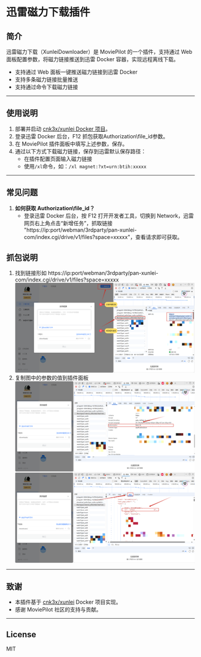 # 迅雷磁力下载插件

## 简介

迅雷磁力下载（XunleiDownloader）是 MoviePilot 的一个插件，支持通过 Web 面板配置参数，将磁力链接推送到迅雷 Docker 容器，实现远程离线下载。

- 支持通过 Web 面板一键推送磁力链接到迅雷 Docker
- 支持多条磁力链接批量推送
- 支持通过命令下载磁力链接

---

## 使用说明

1. 部署并启动 [cnk3x/xunlei Docker 项目](https://github.com/cnk3x/xunlei)。
2. 登录迅雷 Docker 后台，F12 抓包获取Authorization\file_id参数。
3. 在 MoviePilot 插件面板中填写上述参数，保存。
4. 通过以下方式下载磁力链接，保存到迅雷默认保存路径：
   - 在插件配置页面输入磁力链接
   - 使用`/xl`命令，如：`/xl magnet:?xt=urn:btih:xxxxx`

---

## 常见问题

1. **如何获取 Authorization\file_id？**
   - 登录迅雷 Docker 后台，按 F12 打开开发者工具，切换到 Network，迅雷网页右上角点击“新增任务”，抓取链接 "https://ip:port/webman/3rdparty/pan-xunlei-com/index.cgi/drive/v1/files?space=xxxxx"，查看请求即可获取。

## 抓包说明
1. 找到链接形如 https://ip:port/webman/3rdparty/pan-xunlei-com/index.cgi/drive/v1/files?space=xxxxx
![GitHub图标](https://raw.githubusercontent.com/liqman/MoviePilot-Plugins/refs/heads/main/images/F12_1.png)
2. 复制图中的参数的值到插件面板
![GitHub图标](https://raw.githubusercontent.com/liqman/MoviePilot-Plugins/refs/heads/main/images/F12_2.png)
![GitHub图标](https://raw.githubusercontent.com/liqman/MoviePilot-Plugins/refs/heads/main/images/F12_3.png)
---

## 致谢

- 本插件基于 [cnk3x/xunlei](https://github.com/cnk3x/xunlei) Docker 项目实现。
- 感谢 MoviePilot 社区的支持与贡献。

---

## License

MIT 
